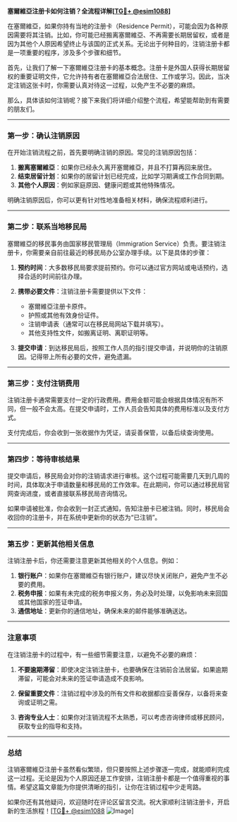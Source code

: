 **塞爾維亞注册卡如何注销？全流程详解[[TG💪+ @esim1088](https://t.me/s/esim1088)]**

在塞爾維亞，如果你持有当地的注册卡（Residence Permit），可能会因为各种原因需要将其注销。比如，你可能已经搬离塞爾維亞、不再需要长期居留权，或者是因为其他个人原因希望终止与该国的正式关系。无论出于何种目的，注销注册卡都是一项重要的程序，涉及多个步骤和细节。

首先，让我们了解一下塞爾維亞注册卡的基本概念。注册卡是外国人获得长期居留权的重要证明文件，它允许持有者在塞爾維亞合法居住、工作或学习。因此，当决定注销这张卡时，你需要认真对待这一过程，以免产生不必要的麻烦。

那么，具体该如何注销呢？接下来我们将详细介绍整个流程，希望能帮助到有需要的朋友们。

---

### **第一步：确认注销原因**
在开始注销流程之前，首先要明确注销的原因。常见的注销原因包括：

1. **搬离塞爾維亞**：如果你已经永久离开塞爾維亞，并且不打算再回来居住。
2. **结束居留计划**：如果你的居留计划已经完成，比如学习期满或工作合同到期。
3. **其他个人原因**：例如家庭原因、健康问题或其他特殊情况。

明确注销原因后，你可以更有针对性地准备相关材料，确保流程顺利进行。

---

### **第二步：联系当地移民局**
塞爾維亞的移民事务由国家移民管理局（Immigration Service）负责。要注销注册卡，你需要亲自前往最近的移民局办公室办理手续。以下是具体的步骤：

1. **预约时间**：大多数移民局要求提前预约。你可以通过官方网站或电话预约，选择合适的时间前往办理。
   
2. **携带必要文件**：注销注册卡需要提供以下文件：
   - 塞爾維亞注册卡原件。
   - 护照或其他有效身份证件。
   - 注销申请表（通常可以在移民局网站下载并填写）。
   - 其他支持性文件，如搬离证明、离职证明等。

3. **提交申请**：到达移民局后，按照工作人员的指引提交申请，并说明你的注销原因。记得带上所有必要的文件，避免遗漏。

---

### **第三步：支付注销费用**
注销注册卡通常需要支付一定的行政费用。费用金额可能会根据具体情况有所不同，但一般不会太高。在提交申请时，工作人员会告知具体的费用标准以及支付方式。

支付完成后，你会收到一张收据作为凭证，请妥善保管，以备后续查询使用。

---

### **第四步：等待审核结果**
提交申请后，移民局会对你的注销请求进行审核。这个过程可能需要几天到几周的时间，具体取决于申请数量和移民局的工作效率。在此期间，你可以通过移民局官网查询进度，或者直接联系移民局咨询情况。

如果申请被批准，你会收到一封正式通知，告知注册卡已被注销。同时，移民局会收回你的注册卡，并在系统中更新你的状态为“已注销”。

---

### **第五步：更新其他相关信息**
注销注册卡后，你还需要注意更新其他相关的个人信息。例如：

1. **银行账户**：如果你在塞爾維亞有银行账户，建议尽快关闭账户，避免产生不必要的费用。
2. **税务申报**：如果有未完成的税务申报义务，务必及时处理，以免影响未来回国或其他国家的签证申请。
3. **通信地址**：更新你的通信地址，确保未来的邮件能够准确送达。

---

### **注意事项**
在注销注册卡的过程中，有一些细节需要注意，以避免不必要的麻烦：

1. **不要逾期滞留**：即使决定注销注册卡，也要确保在注销前合法居留。如果逾期滞留，可能会对未来的签证申请造成不良影响。
   
2. **保留重要文件**：注销过程中涉及的所有文件和收据都应妥善保存，以备将来查询或证明之需。

3. **咨询专业人士**：如果你对注销流程不太熟悉，可以考虑咨询律师或移民顾问，获取专业的指导和支持。

---

### **总结**
注销塞爾維亞注册卡虽然看似繁琐，但只要按照上述步骤逐一完成，就能顺利完成这一过程。无论是因为个人原因还是工作安排，注销注册卡都是一个值得重视的事情。希望这篇文章能为你提供清晰的指引，让你在注销过程中少走弯路。

如果你还有其他疑问，欢迎随时在评论区留言交流。祝大家顺利注销注册卡，开启新的生活旅程！[[TG💪+ @esim1088](https://t.me/s/esim1088) ![Image](https://i.postimg.cc/4NQfJmqS/Snipaste-2025-05-13-00-14-12.png)]